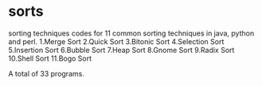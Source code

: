 sorts
=====

sorting techniques
  codes for 11 common sorting techniques in java, python and perl.
  1.Merge Sort
  2.Quick Sort
  3.Bitonic Sort
  4.Selection Sort
  5.Insertion Sort
  6.Bubble Sort
  7.Heap Sort
  8.Gnome Sort
  9.Radix Sort
  10.Shell Sort
  11.Bogo Sort
  
A total of 33 programs.
